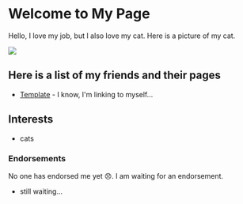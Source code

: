 # Welcome to My Page

Hello, I love my job, but I also love my cat. Here is a picture of my cat.

![](/git-tutorial/images/covalent-bond.jpg)

## Here is a list of my friends and their pages

* [Template](/git-tutorial/template) - I know, I'm linking to myself...

## Interests

* cats

### Endorsements

No one has endorsed me yet 😞. I am waiting for an endorsement.

* still waiting...